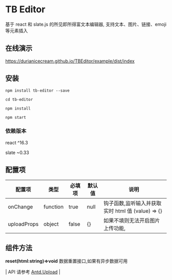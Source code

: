 # TB Editor

基于 react 和 slate.js 的所见即所得富文本编辑器, 支持文本、图片、链接、emoji 等元素插入

## 在线演示

https://durianicecream.github.io/TBEditor/example/dist/index

## 安装

```
npm install tb-editor --save

cd tb-editor

npm install

npm start
```

### 依赖版本

react ^16.3

slate ~0.33

## 配置项

| 配置项      | 类型     | 必填项 | 默认值 | 说明                                              |
| ----------- | -------- | ------ | ------ | ------------------------------------------------- |
| onChange    | function | true   | null   | 钩子函数,监听输入并获取实时 html 值 (value) => {} |
| uploadProps | object   | false  | {}     | 如果不填则无法开启图片上传功能,                   |

## 组件方法

**reset(html:string)=>void** 数据重置接口,如果有异步数据可用

| API 请参考 [Antd.Upload](https://ant.design/components/upload-cn/) |
